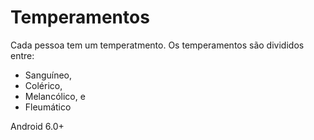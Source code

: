 # Temperamentos

Cada pessoa tem um temperatmento. Os temperamentos são divididos entre: 
- Sanguíneo,
- Colérico,
- Melancólico, e
- Fleumático


Android 6.0+